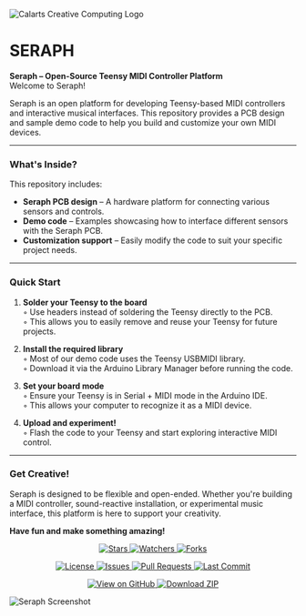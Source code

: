 ![Calarts Creative Computing Logo](https://i.imgur.com/235dOcD.png)


# SERAPH

**Seraph – Open-Source Teensy MIDI Controller Platform**  
Welcome to Seraph!

Seraph is an open platform for developing Teensy-based MIDI controllers and interactive musical interfaces. This repository provides a PCB design and sample demo code to help you build and customize your own MIDI devices.

---

### What's Inside?

This repository includes:

- **Seraph PCB design** – A hardware platform for connecting various sensors and controls.  
- **Demo code** – Examples showcasing how to interface different sensors with the Seraph PCB.  
- **Customization support** – Easily modify the code to suit your specific project needs.  

---

### Quick Start

1. **Solder your Teensy to the board**  
   ◦ Use headers instead of soldering the Teensy directly to the PCB.  
   ◦ This allows you to easily remove and reuse your Teensy for future projects.  

2. **Install the required library**  
   ◦ Most of our demo code uses the Teensy USBMIDI library.  
   ◦ Download it via the Arduino Library Manager before running the code.  

3. **Set your board mode**  
   ◦ Ensure your Teensy is in Serial + MIDI mode in the Arduino IDE.  
   ◦ This allows your computer to recognize it as a MIDI device.  

4. **Upload and experiment!**  
   ◦ Flash the code to your Teensy and start exploring interactive MIDI control.  

---

### Get Creative!

Seraph is designed to be flexible and open-ended. Whether you're building a MIDI controller, sound-reactive installation, or experimental music interface, this platform is here to support your creativity.

**Have fun and make something amazing!**

<p align="center">
  <a href="https://github.com/Calarts-Creative-Computing/Seraph/stargazers">
    <img src="https://img.shields.io/github/stars/Calarts-Creative-Computing/Seraph?style=social" alt="Stars">
  </a>
  <a href="https://github.com/Calarts-Creative-Computing/Seraph/watchers">
    <img src="https://img.shields.io/github/watchers/Calarts-Creative-Computing/Seraph?style=social" alt="Watchers">
  </a>
  <a href="https://github.com/Calarts-Creative-Computing/Seraph/network/members">
    <img src="https://img.shields.io/github/forks/Calarts-Creative-Computing/Seraph?style=social" alt="Forks">
  </a>
</p>

<p align="center">
  <a href="https://github.com/Calarts-Creative-Computing/Seraph/blob/main/LICENSE">
    <img src="https://img.shields.io/github/license/Calarts-Creative-Computing/Seraph" alt="License">
  </a>
  <a href="https://github.com/Calarts-Creative-Computing/Seraph/issues">
    <img src="https://img.shields.io/github/issues/Calarts-Creative-Computing/Seraph" alt="Issues">
  </a>
  <a href="https://github.com/Calarts-Creative-Computing/Seraph/pulls">
    <img src="https://img.shields.io/github/issues-pr/Calarts-Creative-Computing/Seraph" alt="Pull Requests">
  </a>
  <a href="https://github.com/Calarts-Creative-Computing/Seraph/commits/main">
    <img src="https://img.shields.io/github/last-commit/Calarts-Creative-Computing/Seraph" alt="Last Commit">
  </a>
</p>

<p align="center">
  <a href="https://github.com/Calarts-Creative-Computing/Seraph">
    <img src="https://img.shields.io/badge/View_on-GitHub-181717?logo=github&logoColor=white" alt="View on GitHub">
  </a>
  <a href="https://github.com/Calarts-Creative-Computing/Seraph/archive/refs/heads/main.zip">
    <img src="https://img.shields.io/badge/Download-ZIP-28a745?logo=github" alt="Download ZIP">
  </a>
</p>

![Seraph Screenshot](https://i.imgur.com/n9ZP12J.png)
